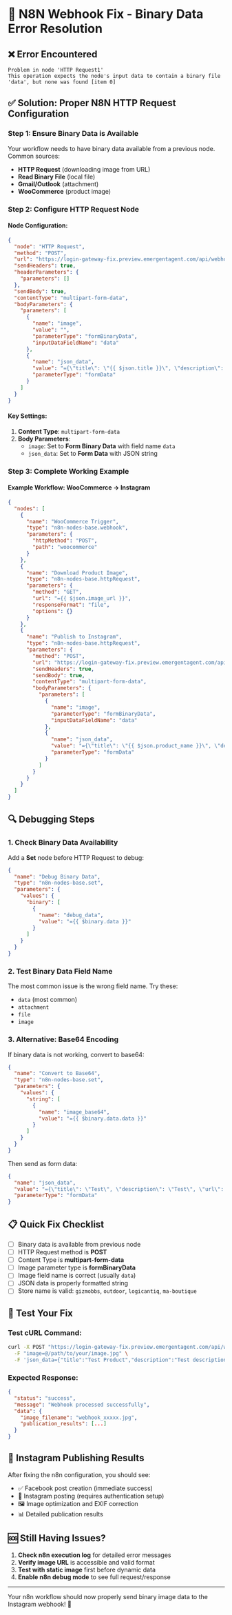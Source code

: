 # 🔧 N8N Webhook Fix - Binary Data Error Resolution

## ❌ Error Encountered
```
Problem in node 'HTTP Request1'
This operation expects the node's input data to contain a binary file 'data', but none was found [item 0]
```

## ✅ Solution: Proper N8N HTTP Request Configuration

### Step 1: Ensure Binary Data is Available

Your workflow needs to have binary data available from a previous node. Common sources:
- **HTTP Request** (downloading image from URL)
- **Read Binary File** (local file)
- **Gmail/Outlook** (attachment)
- **WooCommerce** (product image)

### Step 2: Configure HTTP Request Node

#### Node Configuration:
```json
{
  "node": "HTTP Request",
  "method": "POST",
  "url": "https://login-gateway-fix.preview.emergentagent.com/api/webhook",
  "sendHeaders": true,
  "headerParameters": {
    "parameters": []
  },
  "sendBody": true,
  "contentType": "multipart-form-data",
  "bodyParameters": {
    "parameters": [
      {
        "name": "image",
        "value": "",
        "parameterType": "formBinaryData",
        "inputDataFieldName": "data"
      },
      {
        "name": "json_data",
        "value": "={\"title\": \"{{ $json.title }}\", \"description\": \"{{ $json.description }}\", \"url\": \"{{ $json.url }}\", \"store\": \"gizmobbs\"}",
        "parameterType": "formData"
      }
    ]
  }
}
```

#### Key Settings:
1. **Content Type**: `multipart-form-data`
2. **Body Parameters**:
   - `image`: Set to **Form Binary Data** with field name `data`
   - `json_data`: Set to **Form Data** with JSON string

### Step 3: Complete Working Example

#### Example Workflow: WooCommerce → Instagram

```json
{
  "nodes": [
    {
      "name": "WooCommerce Trigger",
      "type": "n8n-nodes-base.webhook",
      "parameters": {
        "httpMethod": "POST",
        "path": "woocommerce"
      }
    },
    {
      "name": "Download Product Image",
      "type": "n8n-nodes-base.httpRequest",
      "parameters": {
        "method": "GET",
        "url": "={{ $json.image_url }}",
        "responseFormat": "file",
        "options": {}
      }
    },
    {
      "name": "Publish to Instagram",
      "type": "n8n-nodes-base.httpRequest",
      "parameters": {
        "method": "POST",
        "url": "https://login-gateway-fix.preview.emergentagent.com/api/webhook",
        "sendHeaders": true,
        "sendBody": true,
        "contentType": "multipart-form-data",
        "bodyParameters": {
          "parameters": [
            {
              "name": "image",
              "parameterType": "formBinaryData",
              "inputDataFieldName": "data"
            },
            {
              "name": "json_data",
              "value": "={\"title\": \"{{ $json.product_name }}\", \"description\": \"{{ $json.product_description }}\", \"url\": \"{{ $json.product_url }}\", \"store\": \"gizmobbs\"}",
              "parameterType": "formData"
            }
          ]
        }
      }
    }
  ]
}
```

## 🔍 Debugging Steps

### 1. Check Binary Data Availability
Add a **Set** node before HTTP Request to debug:
```json
{
  "name": "Debug Binary Data",
  "type": "n8n-nodes-base.set",
  "parameters": {
    "values": {
      "binary": [
        {
          "name": "debug_data",
          "value": "={{ $binary.data }}"
        }
      ]
    }
  }
}
```

### 2. Test Binary Data Field Name
The most common issue is the wrong field name. Try these:
- `data` (most common)
- `attachment`
- `file`
- `image`

### 3. Alternative: Base64 Encoding
If binary data is not working, convert to base64:

```json
{
  "name": "Convert to Base64",
  "type": "n8n-nodes-base.set",
  "parameters": {
    "values": {
      "string": [
        {
          "name": "image_base64",
          "value": "={{ $binary.data.data }}"
        }
      ]
    }
  }
}
```

Then send as form data:
```json
{
  "name": "json_data",
  "value": "={\"title\": \"Test\", \"description\": \"Test\", \"url\": \"https://example.com\", \"image_base64\": \"{{ $json.image_base64 }}\"}",
  "parameterType": "formData"
}
```

## 📋 Quick Fix Checklist

- [ ] Binary data is available from previous node
- [ ] HTTP Request method is **POST**
- [ ] Content Type is **multipart-form-data**
- [ ] Image parameter type is **formBinaryData**
- [ ] Image field name is correct (usually `data`)
- [ ] JSON data is properly formatted string
- [ ] Store name is valid: `gizmobbs`, `outdoor`, `logicantiq`, `ma-boutique`

## 🧪 Test Your Fix

### Test cURL Command:
```bash
curl -X POST "https://login-gateway-fix.preview.emergentagent.com/api/webhook" \
  -F "image=@/path/to/your/image.jpg" \
  -F 'json_data={"title":"Test Product","description":"Test description","url":"https://example.com/product","store":"gizmobbs"}'
```

### Expected Response:
```json
{
  "status": "success",
  "message": "Webhook processed successfully",
  "data": {
    "image_filename": "webhook_xxxxx.jpg",
    "publication_results": [...]
  }
}
```

## 🎯 Instagram Publishing Results

After fixing the n8n configuration, you should see:
- ✅ Facebook post creation (immediate success)
- 📱 Instagram posting (requires authentication setup)
- 🖼️ Image optimization and EXIF correction
- 📊 Detailed publication results

## 🆘 Still Having Issues?

1. **Check n8n execution log** for detailed error messages
2. **Verify image URL** is accessible and valid format
3. **Test with static image** first before dynamic data
4. **Enable n8n debug mode** to see full request/response

---

Your n8n workflow should now properly send binary image data to the Instagram webhook! 🚀